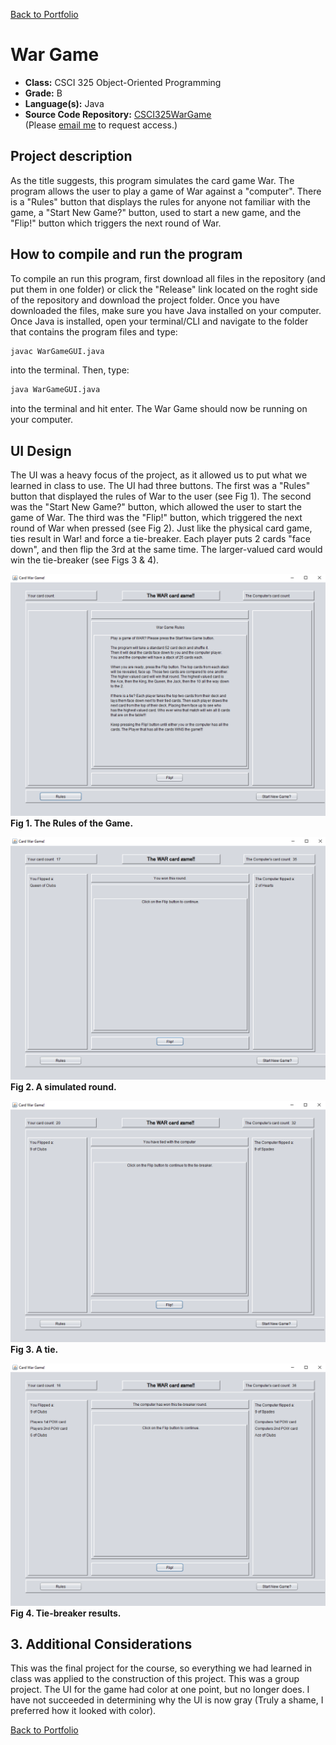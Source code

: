 [Back to Portfolio](./)

War Game
===============

-   **Class:** CSCI 325 Object-Oriented Programming
-   **Grade:** B
-   **Language(s):** Java
-   **Source Code Repository:** [CSCI325WarGame](https://github.com/DylanAKelly/CSCI325WarGame)  
  (Please [email me](mailto:dakelly@csustudent.net?subject=GitHub%20Access) to request access.)

## Project description

As the title suggests, this program simulates the card game War. The program allows the user to play a game of War against a "computer". There is a "Rules" button that displays the rules for anyone not familiar with the game, a "Start New Game?" button, used to start a new game, and the "Flip!" button which triggers the next round of War. 

## How to compile and run the program

To compile an run this program, first download all files in the repository (and put them in one folder) or click the "Release" link located on the roght side of the repository and download the project folder. Once you have downloaded the files, make sure you have Java installed on your computer. Once Java is installed, open your terminal/CLI and navigate to the folder that contains the program files and type:

```bash
javac WarGameGUI.java
```
into the terminal. Then, type:
```bash
java WarGameGUI.java
```
into the terminal and hit enter. The War Game should now be running on your computer. 

## UI Design

The UI was a heavy focus of the project, as it allowed us to put what we learned in class to use. The UI had three buttons. The first was a "Rules" button that displayed the rules of War to the user (see Fig 1). The second was the "Start New Game?" button, which allowed the user to start the game of War. The third was the "Flip!" button, which triggered the next round of War when pressed (see Fig 2). Just like the physical card game, ties result in War! and force a tie-breaker. Each player puts 2 cards "face down", and then flip the 3rd at the same time. The larger-valued card would win the tie-breaker (see Figs 3 & 4).

![Rules](images/WarGameFig1.PNG)  
**Fig 1. The Rules of the Game.**

![Flip](images/WarGameFig2.PNG)  
**Fig 2. A simulated round.**

![War!](images/WarGameFig3.PNG)  
**Fig 3. A tie.**

![War! Winner](images/WarGameFig4.PNG)  
**Fig 4. Tie-breaker results.**

## 3. Additional Considerations
This was the final project for the course, so everything we had learned in class was applied to the construction of this project. This was a group project. The UI for the game had color at one point, but no longer does. I have not succeeded in determining why the UI is now gray (Truly a shame, I preferred how it looked with color).

[Back to Portfolio](./)
